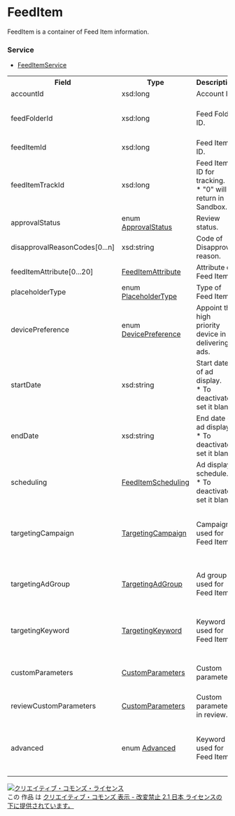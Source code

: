 # FeedItem
FeedItem is a container of Feed Item information.

### Service
+ [FeedItemService](../services/FeedItemService.md)

<table>
 <tr>
  <th>Field</th>
  <th>Type</th>
  <th>Description</th>
  <th>response</th>
  <th>get</th>
  <th>add</th>
  <th>set</th>
  <th>remove</th>
 </tr>
 <tr>
  <td>accountId</td>
  <td>xsd:long</td>
  <td>Account ID.</td>
  <td>yes</td>
  <td>-</td>
  <td>-</td>
  <td>-</td>
  <td>-</td>
 </tr>
 <tr>
  <td>feedFolderId</td>
  <td>xsd:long</td>
  <td>Feed Folder ID.</td>
  <td>yes</td>
  <td>-</td>
  <td>-<br>*Requirement for Data Auto Insertion.</td>
  <td>-</td>
  <td>-</td>
 </tr>
 <tr>
  <td>feedItemId</td>
  <td>xsd:long</td>
  <td>Feed Item ID.</td>
  <td>yes</td>
  <td>-</td>
  <td>-</td>
  <td>Requirement</td>
  <td>Requirement</td>
 </tr>
 <tr>
  <td>feedItemTrackId</td>
  <td>xsd:long</td>
  <td>Feed Item ID for tracking.<br>* "0" will return in Sandbox.</td>
  <td>yes</td>
  <td>-</td>
  <td>-</td>
  <td>-</td>
  <td>-</td>
 </tr>
 <tr>
  <td>approvalStatus</td>
  <td>enum <a href="./ApprovalStatus.md">ApprovalStatus</a></td>
  <td>Review status.</td>
  <td>yes</td>
  <td>-</td>
  <td>-</td>
  <td>-</td>
  <td>-</td>
 </tr>
 <tr>
  <td>disapprovalReasonCodes[0...n]</td>
  <td>xsd:string</td>
  <td>Code of Disapproval reason.</td>
  <td>yes</td>
  <td>-</td>
  <td>-</td>
  <td>-</td>
  <td>-</td>
 </tr>
 <tr>
  <td>feedItemAttribute[0...20]</td>
  <td><a href="./FeedItemAttribute.md">FeedItemAttribute</a></td>
  <td>Attribute of Feed Item.</td>
  <td>yes</td>
  <td>-</td>
  <td>Requirement</td>
  <td>Optional</td>
  <td>-</td>
 </tr>
 <tr>
  <td>placeholderType</td>
  <td>enum <a href="./PlaceholderType_FeedItem.md">PlaceholderType</a></td>
  <td>Type of Feed Item.</td>
  <td>yes</td>
  <td>-</td>
  <td>-</td>
  <td>-</td>
  <td>-</td>
 </tr>
 <tr>
  <td>devicePreference</td>
  <td>enum <a href="./DevicePreference.md">DevicePreference</a></td>
  <td>Appoint the high priority device in delivering ads.</td>
  <td>yes</td>
  <td>-</td>
  <td>Optional<br>* Optional for Call Extension<br>* Default: SMART_PHONE</td>
  <td>Optional<br>* Ignore for Call Extension.</td>
  <td>-</td>
 </tr>
 <tr>
  <td>startDate</td>
  <td>xsd:string</td>
  <td>Start date of ad display.<br>* To deactivate, set it blank.</td>
  <td>yes</td>
  <td>-</td>
  <td>Optional</td>
  <td>Optional</td>
  <td>-</td>
 </tr>
 <tr>
  <td>endDate</td>
  <td>xsd:string</td>
  <td>End date of ad display.<br>* To deactivate, set it blank.</td>
  <td>yes</td>
  <td>-</td>
  <td>Optional</td>
  <td>Optional</td>
  <td>-</td>
 </tr>
 <tr>
  <td>scheduling</td>
  <td><a href="./FeedItemScheduling.md">FeedItemScheduling</a></td>
  <td>Ad display schedule.<br>* To deactivate, set it blank.</td>
  <td>yes</td>
  <td>-</td>
  <td>Optional</td>
  <td>Optional</td>
  <td>-</td>
 </tr>
 <tr>
  <td>targetingCampaign</td>
  <td><a href="./TargetingCampaign.md">TargetingCampaign</a></td>
  <td>Campaign used for Feed Item.</td>
  <td>yes</td>
  <td>-</td>
  <td>-<br>* Requirement for Data Auto Insertion</td>
  <td>-<br>* Requirement for Data Auto Insertion</td>
  <td>-</td>
 </tr>
 <tr>
  <td>targetingAdGroup</td>
  <td><a href="./TargetingAdGroup.md">TargetingAdGroup</a></td>
  <td>Ad group used for Feed Item.</td>
  <td>yes</td>
  <td>-</td>
  <td>-<br>* Optional for Data Auto Insertion</td>
  <td>-<br>* Optional for Data Auto Insertion</td>
  <td>-</td>
 </tr>
 <tr>
  <td>targetingKeyword</td>
  <td><a href="./TargetingKeyword.md">TargetingKeyword</a></td>
  <td>Keyword used for Feed Item.</td>
  <td>yes</td>
  <td>-</td>
  <td>-<br>* Optional for Data Auto Insertion</td>
  <td>-<br>* Optional for Data Auto Insertion</td>
  <td>-</td>
 </tr>
 <tr>
  <td>customParameters</td>
  <td><a href="./CustomParameters.md">CustomParameters</a></td>
  <td>Custom parameters.</td>
  <td>yes</td>
  <td>-</td>
  <td>-<br>* Optional for Quick Link</td>
  <td>-<br>* Optional for Quick Link</td>
  <td>-</td>
 </tr>
 <tr>
  <td>reviewCustomParameters</td>
  <td><a href="./CustomParameters.md">CustomParameters</a></td>
  <td>Custom parameters in review.</td>
  <td>yes</td>
  <td>-</td>
  <td>-</td>
  <td>-</td>
  <td>-</td>
 </tr>
 <tr>
  <td>advanced</td>
  <td>enum <a href="./Advanced.md">Advanced</a></td>
  <td>Keyword used for Feed Item.</td>
  <td>yes</td>
  <td>-</td>
  <td>-<br>* Optional for Quick Link<br>* Default: TRUE</td>
  <td>-<br>* Optional for Quick Link<br>* Default: TRUE</td>
  <td>-</td>
 </tr>
</table>

<a rel="license" href="http://creativecommons.org/licenses/by-nd/2.1/jp/"><img alt="クリエイティブ・コモンズ・ライセンス" style="border-width:0" src="https://i.creativecommons.org/l/by-nd/2.1/jp/88x31.png" /></a><br />この 作品 は <a rel="license" href="http://creativecommons.org/licenses/by-nd/2.1/jp/">クリエイティブ・コモンズ 表示 - 改変禁止 2.1 日本 ライセンスの下に提供されています。</a>
